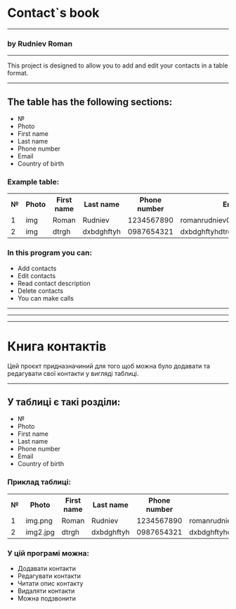 <h1>Contact`s book</h1>
<hr>
<h3>by Rudniev Roman</h3>
<hr>
This project is designed to allow you to add and
edit your contacts in a table format.
<hr>
<h2>The table has the following sections:</h2>
<ul>
     <li>№</li>
     <li>Photo</li>
     <li>First name</li>
     <li>Last name</li>
     <li>Phone number</li>
     <li>Email</li>
     <li>Country of birth</li>
</ul>
<h3>Example table:</h3>
<table>
 <tr>
     <th>№</th>
     <th>Photo</th>
     <th>First name</th>
     <th>Last name</th>
     <th>Phone number</th>
     <th>Email</th>
     <th>Country of birth</th>
 </tr>
 <tr>
     <td>1</td>
     <td>img</td>
     <td>Roman</td>
     <td>Rudniev</td>
     <td>1234567890</td>
     <td>romanrudniev007@gmail.com</td>
     <td>Ukraine</td>
 </tr>
 <tr>
     <td>2</td>
     <td>img</td>
     <td>dtrgh</td>
     <td>dxbdghftyh</td>
     <td>0987654321</td>
     <td>dxbdghftyhdtrgh@outlook.com</td>
     <td>Ukraine</td>
 </tr>
</table>

<h3>In this program you can:</h3>
<ul>
<li>Add contacts</li>
<li>Edit contacts</li>
<li>Read contact description</li>
<li>Delete contacts</li>
<li>You can make calls</li>
</ul>

<hr>
<hr>
<hr>

<h1>Книга контактів</h1>

Цей проєкт придназначиний для того щоб можна було додавати та 
редагувати свої контакти у вигляді таблиці.
<hr>
<h2>У таблиці є такі розділи:</h2>
<ul>
    <li>№</li>
    <li>Photo</li>
    <li>First name</li>
    <li>Last name</li>
    <li>Phone number</li>
    <li>Email</li>
    <li>Country of birth</li>
</ul>
<h3>Приклад таблиці:</h3>
<table>
    <tr>
        <th>№</th>
        <th>Photo</th>
        <th>First name</th>
        <th>Last name</th>
        <th>Phone number</th>
        <th>Email</th>
        <th>Country of birth</th>
    </tr>
    <tr>
        <td>1</td>
        <td>img.png</td>
        <td>Roman</td>
        <td>Rudniev</td>
        <td>1234567890</td>
        <td>romanrudniev007@gmail.com</td>
        <td>Ukraine</td>
    </tr>
    <tr>
        <td>2</td>
        <td>img2.jpg</td>
        <td>dtrgh</td>
        <td>dxbdghftyh</td>
        <td>0987654321</td>
        <td>dxbdghftyhdtrgh@outlook.com</td>
        <td>Ukraine</td>
    </tr>
</table>

<h3>У цій програмі можна:</h3>
<ul>
     <li>Додавати контакти</li>
     <li>Редагувати контакти</li>
     <li>Читати опис контакту</li>
     <li>Видаляти контакти</li>
     <li>Можна подзвонити</li>
</ul>